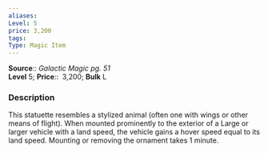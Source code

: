 ```yaml
---
aliases: 
Level: 5
price: 3,200
tags: 
Type: Magic Item
---
```

**Source**:: _Galactic Magic pg. 51_  
**Level** 5;
**Price**::  3,200; **Bulk** L

### Description

This statuette resembles a stylized animal (often one with wings or other means of flight). When mounted prominently to the exterior of a Large or larger vehicle with a land speed, the vehicle gains a hover speed equal to its land speed. Mounting or removing the ornament takes 1 minute.

